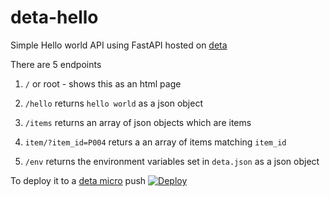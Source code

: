 # deta-hello
Simple Hello world API using FastAPI hosted on [deta](https://deta.sh)

There are 5 endpoints


1.  `/` or root - shows this as an html page


2. `/hello` returns `hello world` as a json object


3. `/items` returns an array of json objects which are items


4. `item/?item_id=P004` returs a an array of items matching `item_id`


5. `/env` returns the environment variables set in `deta.json` as a json object


To deploy it to a [deta micro](https://deta.sh) push 
[![Deploy](https://button.deta.dev/1/svg)](https://go.deta.dev/deploy?repo=https://github.com/ugmurthy/deta-hello)
